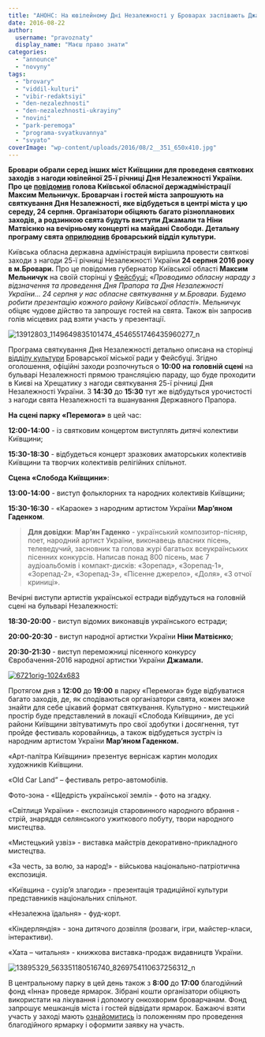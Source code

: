 ```yaml
---
title: "АНОНС: На ювілейному Дні Незалежності у Броварах заспівають Джамала і Ніна Матвієнко"
date: 2016-08-22
author: 
  username: "pravoznaty"
  display_name: "Маєш право знати"
categories: 
  - "announce"
  - "novyny"
tags: 
  - "brovary"
  - "viddil-kulturi"
  - "vibir-redaktsiyi"
  - "den-nezalezhnosti"
  - "den-nezalezhnosti-ukrayiny"
  - "novini"
  - "park-peremoga"
  - "programa-svyatkuvannya"
  - "svyato"
coverImage: "wp-content/uploads/2016/08/2__351_650x410.jpg"
---
```


**Бровари обрали серед інших міст Київщини для проведеня святкових заходів з нагоди ювілейної 25-ї річниці Дня Незалежності України. Про це [повідомив](https://www.facebook.com/photo.php?fbid=1149649835101474&set=a.569186346481162.1073741832.100001694054428&type=3&theater) голова Київської обласної держадміністрації Максим Мельничук. Броварчан і гостей міста запрошують на святкування Дня Незалежності, яке відбудеться в центрі міста у цю середу, 24 серпня. Організатори обіцяють багато різнопланових заходів, а родзинкою свята будуть виступи Джамали та Ніни Матвієнко на вечірньому концерті на майдані Свободи. Детальну програму свята [оприлюднив](https://www.facebook.com/profile.php?id=100011261797360&fref=ts) броварський відділ культури.**

Київська обласна державна адміністрація вирішила провести святкові заходи з нагоди 25-ї річниці Незалежності України **24 серпня 2016 року в м.Бровари.** Про це повідомив губернатор Київської області **Максим Мельничук** на своїй сторінці у [Фейсбуці:](https://www.facebook.com/maksym.melnychuk.9/posts/1146440728755718) «_Проводимо обласну нараду з відзначення та проведення Дня Прапора та Дня Незалежності України... 24 серпня у нас обласне святкування у м.Бровари. Будемо робити презентацію кожного району Київської області_». Мельничук обіцяє чудове дійство та запрошує гостей на свята. Також він запросив голів місцевих рад взяти участь у презентації.

![13912803_1149649835101474_4546551746435960277_n](https://mpz.brovary.org/wp-content/uploads/2016/08/13912803_1149649835101474_4546551746435960277_n.jpg)

Програма святкування Дня Незалежності детально описана на сторінці [відділу культури](https://www.facebook.com/profile.php?id=100011261797360&fref=ts) Броварської міської ради у Фейсбуці. Згідно оголошення, офіційні заходи розпочнуться о **10:00** **на** **головній сцені** на бульварі Незалежності прямою трансляцією параду, що буде проходити в Києві на Хрещатику з нагоди святкування 25-ї річниці Дня Незалежності України. З **14:30** до **15:30** тут же відбудуться урочистості з нагоди свята Незалежності та вшанування Державного Прапора.

**На сцені парку «Перемога»** в цей час:

**12:00-14:00** - із святковим концертом виступлять дитячі колективи Київщини;

**15:30-18:30** - відбудеться концерт зразкових аматорських колективів Київщини та творчих колективів релігійних спільнот.

**Сцена «Слобода Київщини»**:

**13:00-14:00** - виступ фольклорних та народних колективів Київщини;

**15:30-16:30** - «Караоке» з народним артистом України **Мар’яном Гаденком**.

> **Для довідки**: **Мар’ян Гаденко** - український композитор-пісняр, поет, народний артист України, виконавець власних пісень, телеведучий, засновник та голова журі багатьох всеукраїнських пісенних конкурсів. Написав понад 800 пісень, має 7 аудіоальбомів і компакт-дисків: «Зорепад», «Зорепад-1», «Зорепад-2», «Зорепад-3», «Пісенне джерело», «Доля», «З отчої криниці».

Вечірні виступи артистів української естради відбудуться на головній сцені на бульварі Незалежності:

**18:30-20:00** - виступ відомих виконавців українського естради;

**20:00-20:30** - виступ народної артистки України **Ніни Матвієнко**;

**20:30-21:30** - виступ переможниці пісенного конкурсу Євробачення-2016 народної артистки України **Джамали.**

[![6721orig-1024x683](https://mpz.brovary.org/wp-content/uploads/2016/08/6721orig.jpg)](https://mpz.brovary.org/wp-content/uploads/2016/08/6721orig-1024x683.jpg)

Протягом дня з **12:00** до **19:00** в парку «Перемога» буде відбуватися багато заходів, де, як сподіваються організатори свята, кожен зможе знайти для себе цікавий формат святкування. Культурно - мистецький простір буде представлений в локації «Слобода Київщини», де усі райони Київщини звітуватимуть про свої здобутки і досягнення, тут пройде фестиваль коровайниць, а також відбудеться зустріч із народним артистом України **Мар’яном Гаденком.**

«Арт-палітра Київщини» презентує вернісаж картин молодих художників Київщини.

«Old Car Land” – фестиваль ретро-автомобілів.

Фото-зона - «Щедрість української землі» - фото на згадку.

«Світлиця України» - експозиція старовинного народного вбрання - стрій, знаряддя селянського ужиткового побуту, твори народного мистецтва.

«Мистецький узвіз» - виставка майстрів декоративно-прикладного мистецтва.

«За честь, за волю, за народ!» - військова національно-патріотична експозиція.

«Київщина - сузір’я злагоди» - презентація традиційної культури представників національних спільнот.

«Незалежна їдальня» - фуд-корт.

«Кіндерляндія» - зона дитячого дозвілля (розваги, ігри, майстер-класи, інтерактиви).

«Хата – читальня» - книжкова виставка-продаж видавництв України.

![13895329_563351180516740_8269754110637256312_n](https://mpz.brovary.org/wp-content/uploads/2016/08/13895329_563351180516740_8269754110637256312_n.jpg)

В центральному парку в цей день також з **8:00** до **17:00** благодійний фонд «Інна» проведе ярмарок. Зібрані кошти організатори обіцяють використати на лікування і допомогу онкохворим броварчанам. Фонд запрошує мешканців міста і гостей відвідати ярмарок. Бажаючі взяти участь у заході мають [ознайомитись](https://fond-inna.org/den-nezavisimosti/860-blagotvoritelnaya-yarmarka-na-den-nezavisimosti.html) із положенням про проведення благодійного ярмарку і оформити заявку на участь.
